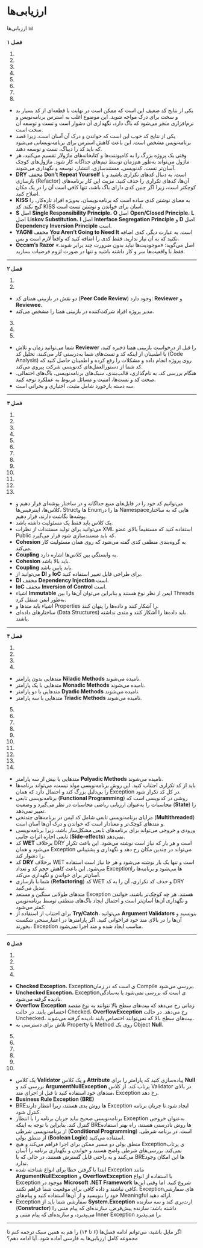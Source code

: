 # ارزیابی‌ها

ارزیابی‌ها 📊

**فصل ۱**

1.
2.
3.
4.
5.
6.
7.
8.

* یکی از نتایج کد ضعیف این است که ممکن است در نهایت با قطعه‌ای از کد بسیار بد و سخت برای درک مواجه شوید. این موضوع اغلب به استرس برنامه‌نویس و نرم‌افزاری منجر می‌شود که باگ دارد، نگهداری آن دشوار است و تست و توسعه آن سخت است.
* یکی از نتایج کد خوب این است که خواندن و درک آن آسان است، زیرا قصد برنامه‌نویس مشخص است. این باعث کاهش استرس برای برنامه‌نویسانی می‌شود که باید کد را دیباگ، تست و توسعه دهند.
* وقتی یک پروژه بزرگ را به کامپوننت‌ها و کتابخانه‌های ماژولار تقسیم می‌کنید، هر ماژول می‌تواند به‌طور هم‌زمان توسط تیم‌های جداگانه کار شود. ماژول‌های کوچک آسان‌تر تست، کدنویسی، مستندسازی، انتشار، توسعه و نگهداری می‌شوند.
* **DRY** مخفف **Don’t Repeat Yourself** است. به دنبال کدهای تکراری باشید و با بازسازی (Refactor) آن‌ها، کدهای تکراری را حذف کنید. مزیت این کار برنامه‌های کوچکتر است، زیرا اگر چنین کدی دارای باگ باشد، تنها کافی است آن را در یک مکان اصلاح کنید.
* **KISS** به معنای نوشتن کدی ساده است که برنامه‌نویسان، به‌ویژه افراد تازه‌کار، را گیج نکند. کد KISS آسان برای خواندن و نوشتن تست است.
* **S** اصل **Single Responsibility Principle**، **O** اصل **Open/Closed Principle**، **L** اصل **Liskov Substitution**، **I** اصل **Interface Segregation Principle** و **D** اصل **Dependency Inversion Principle** است.
* **YAGNI** مخفف **You Aren’t Going to Need It** است. به عبارت دیگر، کدی اضافه نکنید که به آن نیاز ندارید. فقط کدی را اضافه کنید که واقعاً لازم است و بس.
* **Occam’s Razor** اصل می‌گوید: «موجودیت‌ها نباید بدون ضرورت چند برابر شوند.» فقط با واقعیت‌ها سر و کار داشته باشید و تنها در صورت لزوم فرضیات بسازید.

---

**فصل ۲**

1.
2.

* دو نقش در بازبینی همتای کد (**Peer Code Review**) وجود دارد: **Reviewer** و **Reviewee**.
* مدیر پروژه افراد شرکت‌کننده در بازبینی همتا را مشخص می‌کند.

3.
4.
5.

* شما می‌توانید زمان و تلاش **Reviewer** را قبل از درخواست بازبینی همتا ذخیره کنید، با اطمینان از اینکه کد و تست‌های شما به‌درستی کار می‌کنند، تحلیل کد (Code Analysis) روی پروژه انجام داده و مشکلات را رفع کرده و اطمینان حاصل کنید که کد شما از دستورالعمل‌های کدنویسی شرکت پیروی می‌کند.
* هنگام بررسی کد، به نام‌گذاری، قالب‌بندی، سبک‌های برنامه‌نویسی، باگ‌های احتمالی، صحت کد و تست‌ها، امنیت و مسائل مربوط به عملکرد توجه کنید.
* سه دسته بازخورد شامل مثبت، اختیاری و بحرانی است.

---

**فصل ۳**

1.
2.
3.
4.
5.
6.
7.
8.
9.
10.
11.
12.
13.

* می‌توانیم کد خود را در فایل‌های منبع جداگانه و در ساختار پوشه‌ای قرار دهیم و کلاس‌ها، اینترفیس‌ها، Structها و Enumها را در Namespaceهایی که به ساختار پوشه‌ها نگاشت دارند، قرار دهیم.
* یک کلاس باید فقط یک مسئولیت داشته باشد.
* می‌توانید برای تولید مستندات از نظرات XML استفاده کنید که مستقیماً بالای عضو Public که باید مستندسازی شود قرار می‌گیرد.
* **Cohesion** به گروه‌بندی منطقی کدی گفته می‌شود که روی همان مسئولیت کار می‌کند.
* **Coupling** به وابستگی بین کلاس‌ها اشاره دارد.
* **Cohesion** باید بالا باشد.
* **Coupling** باید پایین باشد.
* می‌توانید از **DI** و **IoC** برای طراحی قابل تغییر استفاده کنید.
* **DI** مخفف **Dependency Injection** است.
* **IoC** مخفف **Inversion of Control** است.
* اشیاء **Immutable** ایمن از نظر نوع هستند و بنابراین می‌توان آن‌ها را بین Threads به‌طور ایمن منتقل کرد.
* اشیاء باید متدها و Properties را آشکار کنند و داده‌ها را پنهان کنند.
* ساختارهای داده‌ای (Data Structures) باید داده‌ها را آشکار کنند و متدی نداشته باشند.

---

**فصل ۴**

1.
2.
3.
4.

* متدهایی بدون پارامتر **Niladic Methods** نامیده می‌شوند.
* متدهایی با یک پارامتر **Monadic Methods** نامیده می‌شوند.
* متدهایی با دو پارامتر **Dyadic Methods** نامیده می‌شوند.
* متدهایی با سه پارامتر **Triadic Methods** نامیده می‌شوند.

5.
6.
7.
8.
9.
10.
11.
12.
13.
14.

* متدهایی با بیش از سه پارامتر **Polyadic Methods** نامیده می‌شوند.
* باید از کد تکراری اجتناب کنید. این روش برنامه‌نویسی مولد نیست، می‌تواند برنامه‌ها را بی‌دلیل بزرگ کند و احتمال دارد که همان Exception در کل کد تکرار شود.
* برنامه‌نویسی تابعی (**Functional Programming**) روشی در کدنویسی است که محاسبات را به‌عنوان ارزیابی ریاضی محاسبات در نظر می‌گیرد و وضعیت (**State**) را تغییر نمی‌دهد.
* مزایای برنامه‌نویسی تابعی شامل کد ایمن در برنامه‌های چندنخی (**Multithreaded**) و متدهای کوچک‌تر و معنادار است که خواندن و درک آن‌ها آسان است.
* ورودی و خروجی می‌تواند برای برنامه‌های تابعی مشکل‌ساز باشد، زیرا برنامه‌نویسی تابعی اجازه اثرات جانبی (**Side-effects**) نمی‌دهد.
* کد **WET** برخلاف DRY است و هر بار که نیاز است نوشته می‌شود. این باعث تکرار می‌شود و همان Exception می‌تواند در چندین مکان رخ دهد و نگهداری و پشتیبانی را دشوار کند.
* کد **DRY** برخلاف WET است و تنها یک بار نوشته می‌شود و هر جا نیاز است استفاده می‌شود. این باعث کاهش حجم کد و تعداد Exceptionها می‌شود و برنامه‌ها را آسان‌تر برای خواندن و نگهداری می‌کند.
* شما با بازسازی (**Refactoring**) کد WET و حذف کد تکراری، آن را به کد DRY تبدیل می‌کنید.
* متدهای طولانی سنگین و مستعد Exception هستند. هر چه کوچک‌تر باشند، خواندن و نگهداری آن‌ها آسان‌تر است و احتمال ایجاد باگ‌های منطقی توسط برنامه‌نویس کمتر می‌شود.
* برای اجتناب از استفاده از **Try/Catch**، می‌توانید **Argument Validators** بنویسید و آن‌ها را در بالای متد خود فراخوانی کنید. اگر پارامترها در اعتبارسنجی شکست بخورند، Exception مناسب ایجاد شده و متد اجرا نمی‌شود.

---

**فصل ۵**

1.
2.
3.
4.

* **Checked Exception**، Exceptionی است که در زمان Compile بررسی می‌شود.
* **Unchecked Exception**، Exceptionی است که بررسی نمی‌شود یا به‌سادگی نادیده گرفته می‌شود.
* **Overflow Exception** زمانی رخ می‌دهد که بیت‌های سطح بالا نتوانند به نوع مقصد اختصاص یابند. در حالت Checked، **OverflowException** رخ می‌دهد. در حالت Unchecked، بیت‌های سطح بالا که نمی‌توانند اختصاص یابند نادیده گرفته می‌شوند.
* تلاش برای دسترسی به Property یا Method روی یک Object **Null**.

5.
6.
7.
8.
9.
10.

* یک کلاس **Validator** و یک کلاس **Attribute** پیاده‌سازی کنید که پارامتر را برای **Null** بررسی کند و **ArgumentNullException** پرتاب کند. از کلاس Validator در بالای متدهای خود استفاده کنید تا قبل از اجرای متد، Exception رخ دهد.
* **Business Rule Exception (BRE)**
* BREها روش بدی هستند، زیرا انتظار دارند Exception ایجاد شود تا جریان برنامه کنترل شود.
* برنامه‌نویسی صحیح نباید جریان برنامه را با انتظار Exception به‌عنوان خروجی کنترل کند. بنابراین با توجه به اینکه BREها روش نادرستی هستند، راه بهتر استفاده از برنامه‌نویسی شرطی (**Conditional Programming**) است. در برنامه شرطی، از منطق بولی (**Boolean Logic**) استفاده می‌کنید.
* منطق بولی دو مسیر ممکن برای اجرا فراهم می‌کند و هیچ Exceptionی پرتاب نمی‌کند. بررسی‌های شرطی واضح هستند و خواندن و نگهداری برنامه را آسان می‌کنند و به راحتی قابل گسترش هستند، در حالی که با BREها این امکان وجود ندارد.
* ابتدا با گرفتن خطا برای انواع شناخته شده Exception مانند **ArgumentNullException** و **OverflowException** با استفاده از انواع Exception موجود در **Microsoft .NET Framework** شروع کنید. اما وقتی این‌ها کافی نباشند و داده کافی برای موقعیت شما فراهم نکنند، Exceptionهای سفارشی خود را بنویسید و از آن‌ها استفاده کنید و پیام‌های Meaningful ارائه دهید.
* Exception سفارشی شما باید از **System.Exception** ارث‌بری کند و سه سازنده (**Constructor**) داشته باشد: سازنده پیش‌فرض، سازنده‌ای که پیام متنی را می‌پذیرد، و سازنده‌ای که پیام متنی و Inner Exception را می‌پذیرد.

---

اگر مایل باشید، می‌توانم ادامه فصل‌ها (۶ تا ۱۴) را هم به همین سبک ترجمه کنم تا مجموعه کامل ارزیابی‌ها به فارسی آماده شود. آیا ادامه دهم؟
